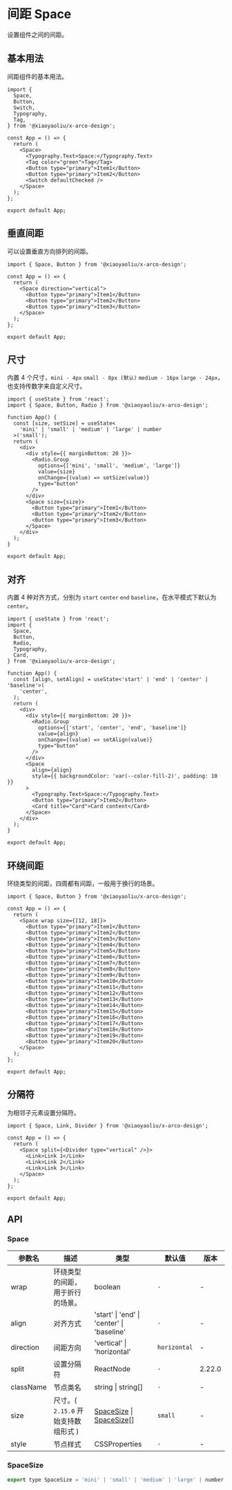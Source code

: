 # 间距 Space

设置组件之间的间距。

## 基本用法

间距组件的基本用法。

```tsx
import {
  Space,
  Button,
  Switch,
  Typography,
  Tag,
} from '@xiaoyaoliu/x-arco-design';

const App = () => {
  return (
    <Space>
      <Typography.Text>Space:</Typography.Text>
      <Tag color="green">Tag</Tag>
      <Button type="primary">Item1</Button>
      <Button type="primary">Item2</Button>
      <Switch defaultChecked />
    </Space>
  );
};

export default App;
```

## 垂直间距

可以设置垂直方向排列的间距。

```tsx
import { Space, Button } from '@xiaoyaoliu/x-arco-design';

const App = () => {
  return (
    <Space direction="vertical">
      <Button type="primary">Item1</Button>
      <Button type="primary">Item2</Button>
      <Button type="primary">Item3</Button>
    </Space>
  );
};

export default App;
```

## 尺寸

内置 4 个尺寸，`mini - 4px` `small - 8px (默认)` `medium - 16px` `large - 24px`，也支持传数字来自定义尺寸。

```tsx
import { useState } from 'react';
import { Space, Button, Radio } from '@xiaoyaoliu/x-arco-design';

function App() {
  const [size, setSize] = useState<
    'mini' | 'small' | 'medium' | 'large' | number
  >('small');
  return (
    <div>
      <div style={{ marginBottom: 20 }}>
        <Radio.Group
          options={['mini', 'small', 'medium', 'large']}
          value={size}
          onChange={(value) => setSize(value)}
          type="button"
        />
      </div>
      <Space size={size}>
        <Button type="primary">Item1</Button>
        <Button type="primary">Item2</Button>
        <Button type="primary">Item3</Button>
      </Space>
    </div>
  );
}

export default App;
```

## 对齐

内置 4 种对齐方式，分别为 `start` `center` `end` `baseline`，在水平模式下默认为 `center`。

```tsx
import { useState } from 'react';
import {
  Space,
  Button,
  Radio,
  Typography,
  Card,
} from '@xiaoyaoliu/x-arco-design';

function App() {
  const [align, setAlign] = useState<'start' | 'end' | 'center' | 'baseline'>(
    'center',
  );
  return (
    <div>
      <div style={{ marginBottom: 20 }}>
        <Radio.Group
          options={['start', 'center', 'end', 'baseline']}
          value={align}
          onChange={(value) => setAlign(value)}
          type="button"
        />
      </div>
      <Space
        align={align}
        style={{ backgroundColor: 'var(--color-fill-2)', padding: 10 }}
      >
        <Typography.Text>Space:</Typography.Text>
        <Button type="primary">Item2</Button>
        <Card title="Card">Card content</Card>
      </Space>
    </div>
  );
}

export default App;
```

## 环绕间距

环绕类型的间距，四周都有间距，一般用于换行的场景。

```tsx
import { Space, Button } from '@xiaoyaoliu/x-arco-design';

const App = () => {
  return (
    <Space wrap size={[12, 18]}>
      <Button type="primary">Item1</Button>
      <Button type="primary">Item2</Button>
      <Button type="primary">Item3</Button>
      <Button type="primary">Item4</Button>
      <Button type="primary">Item5</Button>
      <Button type="primary">Item6</Button>
      <Button type="primary">Item7</Button>
      <Button type="primary">Item8</Button>
      <Button type="primary">Item9</Button>
      <Button type="primary">Item10</Button>
      <Button type="primary">Item11</Button>
      <Button type="primary">Item12</Button>
      <Button type="primary">Item13</Button>
      <Button type="primary">Item14</Button>
      <Button type="primary">Item15</Button>
      <Button type="primary">Item16</Button>
      <Button type="primary">Item17</Button>
      <Button type="primary">Item18</Button>
      <Button type="primary">Item19</Button>
      <Button type="primary">Item20</Button>
    </Space>
  );
};

export default App;
```

## 分隔符

为相邻子元素设置分隔符。

```tsx
import { Space, Link, Divider } from '@xiaoyaoliu/x-arco-design';

const App = () => {
  return (
    <Space split={<Divider type="vertical" />}>
      <Link>Link 1</Link>
      <Link>Link 2</Link>
      <Link>Link 3</Link>
    </Space>
  );
};

export default App;
```

## API

### Space

| 参数名    | 描述                                | 类型                                                 | 默认值       | 版本   |
| --------- | ----------------------------------- | ---------------------------------------------------- | ------------ | ------ |
| wrap      | 环绕类型的间距，用于折行的场景。    | boolean                                              | `-`          | -      |
| align     | 对齐方式                            | 'start' \| 'end' \| 'center' \| 'baseline'           | `-`          | -      |
| direction | 间距方向                            | 'vertical' \| 'horizontal'                           | `horizontal` | -      |
| split     | 设置分隔符                          | ReactNode                                            | `-`          | 2.22.0 |
| className | 节点类名                            | string \| string[]                                   | `-`          | -      |
| size      | 尺寸。( `2.15.0` 开始支持数组形式 ) | [SpaceSize](#spacesize) \| [SpaceSize](#spacesize)[] | `small`      | -      |
| style     | 节点样式                            | CSSProperties                                        | `-`          | -      |

### SpaceSize

```js
export type SpaceSize = 'mini' | 'small' | 'medium' | 'large' | number;
```
